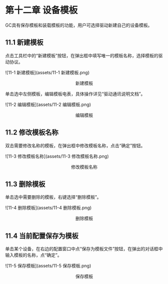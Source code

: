 # 第十二章 设备模板

GC具有保存模板和装载模板的功能，用户可选择驱动新建自己的设备模板。



## 11.1 新建模板

点击工具栏中的“新建模板”按钮，在弹出框中填写唯一的模板名称，选择模板的驱动协议。

![11-1 新建模板](assets/11-1 新建模板.png)

<center>新建模板</center>



单击选中左侧模板，编辑模板电表，具体操作详见“驱动通讯说明文档”。

![11-2 编辑模板](assets/11-2 编辑模板.png)

<center>编辑模板</center>



## 11.2 修改模板名称

双击需要修改名称的模板，在弹出框中修改模板名称，点击“确定”按钮。

![11-3 修改模板名称](assets/11-3 修改模板名称.png)

<center>修改模板名称</center>



## 11.3 删除模板

单击选中需要删除的模板，右键选择“删除模板”。

![11-4 删除模板](assets/11-4 删除模板.png)

<center>删除模板</center>



## 11.4 当前配置保存为模板

单击某个设备，在右边的配置窗口中点“保存为模板文件”按钮，在弹出的对话框中输入模板的名称，点“确定”。

![11-5 保存模板](assets/11-5 保存模板.png)

<center>保存模板</center>

